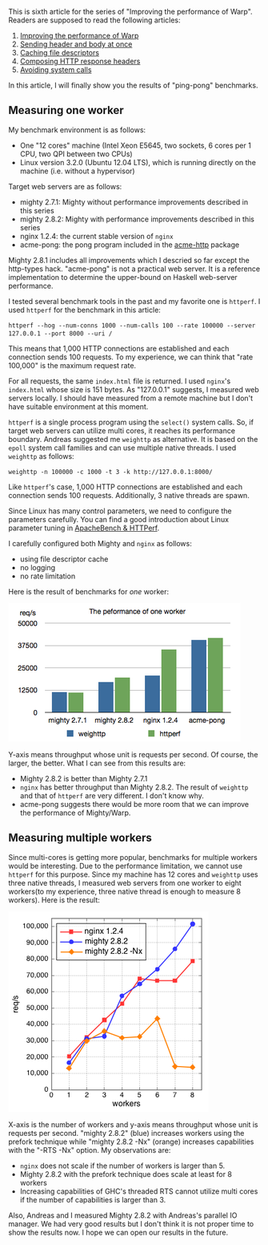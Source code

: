 This is sixth article for the series of "Improving the performance of Warp".
Readers are supposed to read the following articles:

1. [Improving the performance of Warp](../9/improving-warp)
2. [Sending header and body at once](../9/header-body)
3. [Caching file descriptors](../9/caching-fd)
4. [Composing HTTP response headers](../9/header-composer)
5. [Avoiding system calls](../9/avoid-syscall)

In this article, I will finally show you the results of "ping-pong" benchmarks.

## Measuring one worker

My benchmark environment is as follows:

- One "12 cores" machine (Intel Xeon E5645, two sockets, 6 cores per 1 CPU, two QPI between two CPUs)
- Linux version 3.2.0 (Ubuntu 12.04 LTS), which is running directly on the machine (i.e. without a hypervisor)

Target web servers are as follows:

- mighty 2.7.1: Mighty without performance improvements described in this series
- mighty 2.8.2: Mighty with performance improvements described in this series
- nginx 1.2.4: the current stable version of `nginx`
- acme-pong: the pong program included in the [acme-http](http://www.haskell.org/pipermail/web-devel/2012/002408.html) package

Mighty 2.8.1 includes all improvements which I descried so far except the http-types hack. "acme-pong" is not a practical web server. It is a reference implementation to determine the upper-bound on Haskell web-server performance.

I tested several benchmark tools in the past and my favorite one is `httperf`. I used `httperf` for the benchmark in this article:

    httperf --hog --num-conns 1000 --num-calls 100 --rate 100000 --server 127.0.0.1 --port 8000 --uri /

This means that 1,000 HTTP connections are established and each connection sends 100 requests. To my experience, we can think that "rate 100,000" is the maximum request rate. 

For all requests, the same `index.html` file is returned. I used `nginx`'s `index.html` whose size is 151 bytes. As "127.0.0.1" suggests, I measured web servers locally. I should have measured from a remote machine but I don't have suitable environment at this moment.

`httperf` is a single process program using the `select()` system calls. So, if target web servers can utilize multi cores, it reaches its performance boundary. Andreas suggested me `weighttp` as alternative. It is based on the `epoll` system call families and can use multiple native threads. I used `weighttp` as follows:

    weighttp -n 100000 -c 1000 -t 3 -k http://127.0.0.1:8000/

Like `httperf`'s case, 1,000 HTTP connections are established and each connection sends 100 requests. Additionally, 3 native threads are spawn.

Since Linux has many control parameters, we need to configure the parameters carefully. You can find a good introduction about Linux parameter tuning in [ApacheBench & HTTPerf](http://gwan.com/en_apachebench_httperf.html).

I carefully configured both Mighty and `nginx` as follows:

- using file descriptor cache
- no logging
- no rate limitation

Here is the result of benchmarks for *one* worker:

![Fig1: throughput for one worker](measuring-warp-graph-1.png)

Y-axis means throughput whose unit is requests per second. Of course, the larger, the better. What I can see from this results are:

- Mighty 2.8.2 is better than Mighty 2.7.1
- `nginx` has better throughput than Mighty 2.8.2. The result of `weighttp` and that of `httperf` are very different. I don't know why.
- acme-pong suggests there would be more room that we can improve the performance of Mighty/Warp.

## Measuring multiple workers

Since multi-cores is getting more popular, benchmarks for multiple workers would be interesting. Due to the performance limitation, we cannot use `httperf` for this purpose. Since my machine has 12 cores and `weighttp` uses three native threads, I measured web servers from one worker to eight workers(to my experience, three native thread is enough to measure 8 workers). Here is the result:

![Fig2: throughput for multiple workers](measuring-warp-graph-2.png)

X-axis is the number of workers and y-axis means throughput whose unit is requests per second. "mighty 2.8.2" (blue) increases workers using the prefork technique while "mighty 2.8.2 -Nx" (orange) increases capabilities with the "-RTS -Nx" option. My observations are:

- `nginx` does not scale if the number of workers is larger than 5.
- Mighty 2.8.2 with the prefork technique does scale at least for 8 workers
- Increasing capabilities of GHC's threaded RTS cannot utilize multi cores if the number of capabilities is larger than 3.

Also, Andreas and I measured Mighty 2.8.2 with Andreas's parallel IO manager. We had very good results but I don't think it is not proper time to show the results now. I hope we can open our results in the future.
